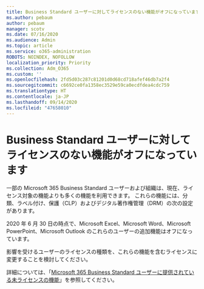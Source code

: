 ```yaml
---
title: Business Standard ユーザーに対してライセンスのない機能がオフになっています
ms.author: pebaum
author: pebaum
manager: scotv
ms.date: 07/16/2020
ms.audience: Admin
ms.topic: article
ms.service: o365-administration
ROBOTS: NOINDEX, NOFOLLOW
localization_priority: Priority
ms.collection: Adm_O365
ms.custom: ''
ms.openlocfilehash: 2fd5d03c287c81201d0d68cd718afef46db7a2f4
ms.sourcegitcommit: c6692ce0fa1358ec3529e59ca0ecdfdea4cdc759
ms.translationtype: HT
ms.contentlocale: ja-JP
ms.lasthandoff: 09/14/2020
ms.locfileid: "47658010"
---
```

# <a name="unlicensed-features-turned-off-for-business-standard-users"></a>Business Standard ユーザーに対してライセンスのない機能がオフになっています

一部の Microsoft 365 Business Standard ユーザーおよび組織は、現在、ライセンス対象の機能よりも多くの機能を利用できます。 これらの機能には、分類、ラベル付け、保護（CLP）およびデジタル著作権管理（DRM）の次の設定があります。
    
2020 年 6 月 30 日の時点で、Microsoft Excel、Microsoft Word、Microsoft PowerPoint、Microsoft Outlook のこれらのユーザーの追加機能はオフになっています。

影響を受けるユーザーのライセンスの種類を、これらの機能を含むライセンスに変更することを検討してください。 

詳細については、「[Microsoft 365 Business Standard ユーザーに提供されている未ライセンスの機能](https://support.microsoft.com/help/4568654/extra-features-to-be-turned-off-for-microsoft-365-business-standard?preview)」を参照してください。